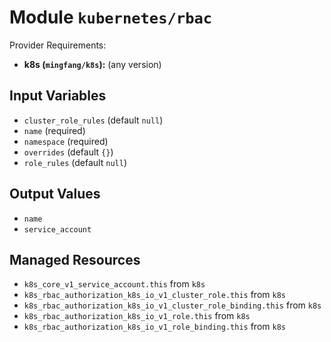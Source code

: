 
# Module `kubernetes/rbac`

Provider Requirements:
* **k8s (`mingfang/k8s`):** (any version)

## Input Variables
* `cluster_role_rules` (default `null`)
* `name` (required)
* `namespace` (required)
* `overrides` (default `{}`)
* `role_rules` (default `null`)

## Output Values
* `name`
* `service_account`

## Managed Resources
* `k8s_core_v1_service_account.this` from `k8s`
* `k8s_rbac_authorization_k8s_io_v1_cluster_role.this` from `k8s`
* `k8s_rbac_authorization_k8s_io_v1_cluster_role_binding.this` from `k8s`
* `k8s_rbac_authorization_k8s_io_v1_role.this` from `k8s`
* `k8s_rbac_authorization_k8s_io_v1_role_binding.this` from `k8s`

